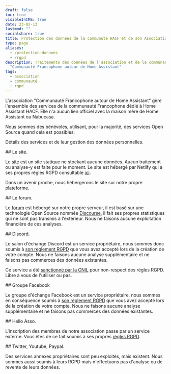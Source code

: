 ```yaml
---
draft: false
toc: true
visibleInCMS: true
date: 23-02-13
lastmod: ""
socialshare: true
title: Protection des données de la communuté HACF et de son Association.
type: page
aliases:
  - /protection-donnees
  - /rgpd
description: Traitements des données de l'association et de la communauté HACF
  "Communauté Francophone autour de Home Assistant"
tags:
  - association
  - communauté
  - rgpd
---
```

L'association "Communauté Francophone autour de Home Assistant" gère l'ensemble des services de la communauté Francophone dédié à Home Assistant HACF. Elle n'a aucun lien officiel avec la maison mère de Home Assistant ou Nabucasa.

Nous sommes des bénévoles, utilisant, pour la majorité, des services Open Source quand cela est possibles.



Détails des services et de leur gestion des données personnelles.



\## Le site.

Le [site](https://hacf.fr) est un site statique ne stockant aucune données. Aucun traitement ou analyse-y est faite pour le moment. Le site est hébergé par Netlify qui a ses propres règles RGPD consultable [ici](https://www.netlify.com/gdpr-ccpa/). 

Dans un avenir proche, nous hébergerons le site sur notre propre plateforme.



\## Le forum.

Le [forum](https://forum.hacf.fr) est hébergé sur notre propre serveur, il est basé sur une technologie Open Source nommée [Discourse](https://www.discourse.org/), il fait ses propres statistiques qui ne sont pas transmis à l'extérieur. Nous ne faisons aucune exploitation financière de ces analyses.



\## Discord.

Le salon d'échange Discord est un service propriétaire, nous sommes donc soumis à [son règlement RGPD](https://support.discord.com/hc/fr/articles/360003858092-Mise-%C3%A0-jour-de-notre-politique-de-confidentialit%C3%A9-FAQ-de-la-RGPD) que vous avez accepté lors de la création de votre compte. Nous ne faisons aucune analyse supplémentaire et ne faisons pas commerces des données existantes.

Ce service a été [sanctionné par la CNIL](https://www.cnil.fr/fr/sanction-de-800-000-euros-lencontre-de-la-societe-discord-inc) pour non-respect des règles RGPD. Libre à vous de l'utiliser ou pas.



\## Groupe Facebook

Le groupe d'échange Facebook est un service propriétaire, nous sommes en conséquence soumis à [son règlement RGPD](https://fr-fr.facebook.com/business/gdpr) que vous avez accepté lors de la création de votre compte. Nous ne faisons aucune analyse supplémentaire et ne faisons pas commerces des données existantes.

\## Hello Asso.

L'inscription des membres de notre association passe par un service externe. Vous êtes de ce fait soumis à ses propres [règles RGPD](https://centredaide.helloasso.com/s/article/rgpd-chez-helloasso).

\## Twitter, Youtube, Paypal.

Des services annexes propriétaires sont peu exploités, mais existent. Nous sommes aussi soumis à leurs RGPD mais n'effectuons pas d'analyse ou de revente de leurs données.